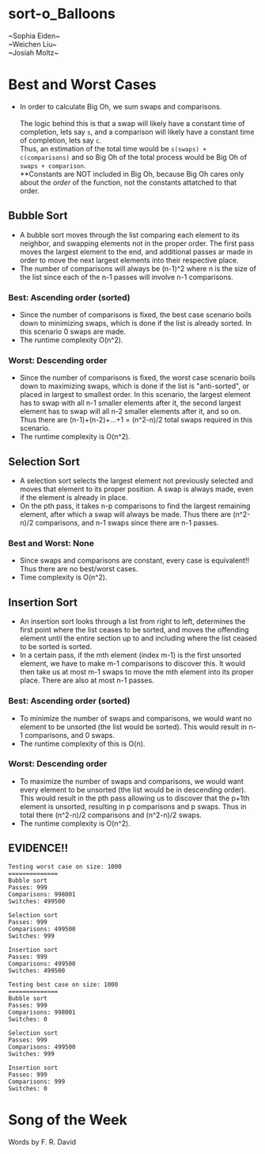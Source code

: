 # sort-o_Balloons
\~Sophia Eiden\~\
\~Weichen Liu\~\
\~Josiah Moltz\~

# Best and Worst Cases
* In order to calculate Big Oh, we sum swaps and comparisons. \
\
The logic behind this is that a swap will likely have a constant time of completion, lets say `s`, and a comparison will likely have a constant time of completion, lets say `c`. \
Thus, an estimation of the total time would be `s(swaps) + c(comparisons)` and so Big Oh of the total process would be Big Oh of `swaps + comparison`. \
\*\*Constants are NOT included in Big Oh, because Big Oh cares only about the *order* of the function, not the constants attatched to that order.

## Bubble Sort
* A bubble sort moves through the list comparing each element to its neighbor, and swapping elements not in the proper order. The first pass moves the largest element to the end, and additional passes ar made in order to move the next largest elements into their respective place.
* The number of comparisons will always be (n-1)^2 where n is the size of the list since each of the n-1 passes will involve n-1 comparisons.
### Best: Ascending order (sorted)
* Since the number of comparisons is fixed, the best case scenario boils down to minimizing swaps, which is done if the list is already sorted. In this scenario 0 swaps are made.
* The runtime complexity O(n^2).
### Worst: Descending order
* Since the number of comparisons is fixed, the worst case scenario boils down to maximizing swaps, which is done if the list is "anti-sorted", or placed in largest to smallest order. In this scenario, the largest element has to swap with all n-1 smaller elements after it, the second largest element has to swap will all n-2 smaller elements after it, and so on. Thus there are (n-1)+(n-2)+...+1 = (n^2-n)/2 total swaps required in this scenario.
* The runtime complexity is O(n^2).

## Selection Sort
* A selection sort selects the largest element not previously selected and moves that element to its proper position. A swap is always made, even if the element is already in place.
* On the pth pass, it takes n-p comparisons to find the largest remaining element, after which a swap will always be made. Thus there are (n^2-n)/2 comparisons, and n-1 swaps since there are n-1 passes.
### Best and Worst: None
* Since swaps and comparisons are constant, every case is equivalent!! Thus there are no best/worst cases.
* Time complexity is O(n^2).

## Insertion Sort
* An insertion sort looks through a list from right to left, determines the first point where the list ceases to be sorted, and moves the offending element until the entire section up to and including where the list ceased to be sorted is sorted.
* In a certain pass, if the mth element (index m-1) is the first unsorted element, we have to make m-1 comparisons to discover this. It would then take us at most m-1 swaps to move the mth element into its proper place. There are also at most n-1 passes.
### Best: Ascending order (sorted)
* To minimize the number of swaps and comparisons, we would want no element to be unsorted (the list would be sorted). This would result in n-1 comparisons, and 0 swaps.
* The runtime complexity of this is O(n).
### Worst: Descending order
* To maximize the number of swaps and comparisons, we would want every element to be unsorted (the list would be in descending order). This would result in the pth pass allowing us to discover that the p+1th element is unsorted, resulting in p comparisons and p swaps. Thus in total there (n^2-n)/2 comparisons and (n^2-n)/2 swaps.
* The runtime complexity is O(n^2).

## EVIDENCE!!
```
Testing worst case on size: 1000
==============
Bubble sort
Passes: 999
Comparisons: 998001
Switches: 499500

Selection sort
Passes: 999
Comparisons: 499500
Switches: 999

Insertion sort
Passes: 999
Comparisons: 499500
Switches: 499500

Testing best case on size: 1000
==============
Bubble sort
Passes: 999
Comparisons: 998001
Switches: 0

Selection sort
Passes: 999
Comparisons: 499500
Switches: 999

Insertion sort
Passes: 999
Comparisons: 999
Switches: 0
```

# Song of the Week
Words by F. R. David
